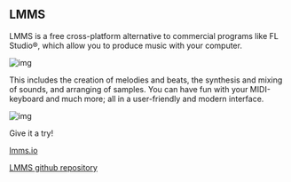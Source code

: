 ## LMMS
LMMS is a free cross-platform alternative to commercial programs like FL Studio®, which allow you to produce music with your computer. 

![img](https://external-content.duckduckgo.com/iu/?u=https%3A%2F%2Fi.ytimg.com%2Fvi%2FlSu_BWdHPgM%2Fmaxresdefault.jpg&f=1&nofb=1)

This includes the creation of melodies and beats, the synthesis and mixing of sounds, and arranging of samples. You can have fun with your MIDI-keyboard and much more; all in a user-friendly and modern interface.


![img](https://gblobscdn.gitbook.com/assets%2F-LRtsae7H2l0Wn3A4biK%2F-Luia3Kx-TPnKcRZk7NA%2F-LuiaCR3k2g7al7RVXN8%2Fimage.png?alt=media&token=81dbaf7c-f4e4-41c7-8e6a-296a14eea1c4)

Give it a try!

[lmms.io](https://lmms.io/)

[LMMS github repository](https://github.com/LMMS/lmms)
